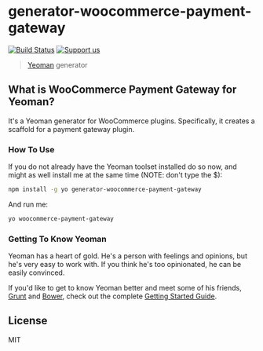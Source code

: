 # generator-woocommerce-payment-gateway

[![Build Status](https://secure.travis-ci.org/PinchOfCode/generator-woocommerce-payment-gateway.png?branch=master)](https://travis-ci.org/PinchOfCode/generator-woocommerce-payment-gateway) [![Support us](http://img.shields.io/gittip/SiR-DanieL.svg)](https://www.gittip.com/SiR-DanieL/)

> [Yeoman](http://yeoman.io) generator


## What is WooCommerce Payment Gateway for Yeoman?

It's a Yeoman generator for WooCommerce plugins. Specifically, it creates a scaffold for a payment gateway plugin.

### How To Use

If you do not already have the Yeoman toolset installed do so now, and might as well install me at the same time (NOTE: don't type the $):

```bash
npm install -g yo generator-woocommerce-payment-gateway
```

And run me:

```bash
yo woocommerce-payment-gateway
```

### Getting To Know Yeoman

Yeoman has a heart of gold. He's a person with feelings and opinions, but he's very easy to work with. If you think he's too opinionated, he can be easily convinced.

If you'd like to get to know Yeoman better and meet some of his friends, [Grunt](http://gruntjs.com) and [Bower](http://bower.io), check out the complete [Getting Started Guide](https://github.com/yeoman/yeoman/wiki/Getting-Started).


## License

MIT
